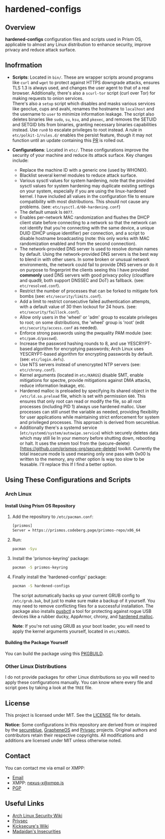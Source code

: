 # hardened-configs

## Overview

**hardened-configs** configuration files and scripts used in Prism OS, applicable to almost any Linux distribution to enhance security, improve privacy and reduce attack surface.

## Inofrmation

- **Scripts**: Located in `bin/`. These are wrapper scripts around programs like `curl` and `wget` to protect against HTTPS downgrade attacks, ensures TLS 1.3 is always used, and changes the user agent to that of a real browser. Additionally, there's also a `scurl-tor` script (curl over Tor) for making requests to onion services.  
  There's also a `setup` script which disables and masks various services like geoclue, cups and avahi, renames the hostname to `localhost` and the username to `user` to minimize information leakage. The script also deletes binaries like `sudo`, `su`, `ksu`, and `pkexec`, and removes the SETUID and SETGID bits from binaries, granting necessary binaries capabilities instead. Use `run0` to escalate privileges to root instead. A rule in `etc/polkit-1/rules.d/` enables the persist feature, though it may not function until an update containing this [PR](https://github.com/polkit-org/polkit/pull/533) is rolled out.

- **Configurations**: Located in `etc/`. These configurations improve the security of your machine and reduce its attack surface. Key changes include:
  - Replace the machine ID with a generic one (used by WHONIX).
  - Blacklist several kernel modules to reduce attack surface.
  - Various sysctl values for system hardening, note that the provided sysctl values for system hardening may duplicate existing settings on your system, especially if you are using the linux-hardened kernel. I have included all values in the configuration file to ensure compatibility with most distributions. This should not cause any problems. (see: `etc/sysctl.d/60-hardening.conf`)
  - The default umask Is `0077`.
  - Enables per-network MAC randomization and flushes the DHCP client state before connecting to a network so that the network can not identify that you're connecting with the same device, a unique DUID (DHCP unique identifier) per connection, and a script to disable hostname broadcasting (note: this only works with MAC randomization enabled and from the second connection).
  - The network-provided DNS server Is used to resolve domain names by default. Using the network-provided DNS servers is the best way to blend in with other users. In some broken or unusual network environments, the network could fail to provide DNS servers or do it on purpose to fingerprint the clients seeing this I have provided **commonly** used DNS servers with good privacy policy (cloudflare and quad9, both support DNSSEC and DoT) as fallback. (see: `etc/resolved.conf`).
  - Restrict the number of processes that can be forked to mitigate fork bombs (see: `etc/security/limits.conf`).
  - Add a limit to restrict consecutive failed authentication attempts, with a default value of 30 then lockout for 24 hours. (see: `etc/security/faillock.conf`).
  - Allow only users in the 'wheel' or 'adm' group to escalate privileges to root; on some distributions, the 'wheel' group is 'root' (edit `etc/security/access.conf` as needed).
  - Enforce strong passwords using the pwquality PAM module (see: `etc/pam.d/passwd`).
  - Increase the password hashing rounds to 8, and use YESCRYPT-based algorithm for encryptying passwords; Arch Linux uses YESCRYPT-based algorithm for encrypting passwords by default. (see: `etc/login.defs`).
  - Use NTS servers instead of unencrypted NTP servers (see: `etc/chrony.conf`).
  - Kernel arguments (located in `etc/KARGS`) disable SMT, enable mitigations for spectre, provide mitigations against DMA attacks, reduce information leakage, etc.
  - Hardened malloc is preloaded by specifying its shared object in the `/etc/ld.so.preload` file, which is set with permission `600`. This ensures that only root can read or modify the file, so all root processes (including PID 1) always use hardened malloc. User processes can still unset the variable as needed, providing flexibility for user applications while maintaining strict enforcement for system and privileged processes. This approach is derived from secureblue.
  - Additionally there's a systemd service (`etc/systemd/system/autowipe.service`) which securely deletes data which may still lie In your memory before shutting down, rebooting or halt. It uses the smem tool from the (secure-delete)[https://github.com/prismos-org/secure-delete] toolkit. Currently the total insecure mode Is used meaning only one pass with 0x00 Is written to the memory, any other option Is way too slow to be feasable. I'll replace this If I find a better option.

## Using These Configurations and Scripts

### Arch Linux

#### Install Using Prism OS Repository

1. Add the repository to `/etc/pacman.conf`:
    ```sh
    [prismos]
    Server = https://prismos.codeberg.page/prismos-repo/x86_64
    ```
2. Run:
    ```sh
    pacman -Syu
    ```
3. Install the 'prismos-keyring' package:
    ```sh
    pacman -S prismos-keyring
    ```
4. Finally install the 'hardened-configs' package:
    ```sh
    pacman -S hardened-configs
    ```
    The script automatically backs up your current GRUB config to `/etc/grub.bak`, but just to make sure make a backup of it yourself. You may need to remove conflicting files for a successful installation. The package also installs [pusbctl](https://github.com/prismos-org/pusbctl) a tool for protecting against rogue USB devices like a rubber ducky, AppArmor, chrony, and [hardened malloc](https://github.com/GrapheneOS/hardened_malloc).

    **Note**: If you're not using GRUB as your boot loader, you will need to apply the kernel arguments yourself, located in `etc/KARGS`.

#### Building the Package Yourself

You can build the package using this [PKGBUILD](https://github.com/prismos-org/PKGBUILDS/tree/master/hardened-configs).

### Other Linux Distributions

I do not provide packages for other Linux distributions so you will need to apply these configurations manually. You can know where every file and script goes by taking a look at the `TREE` file.

## License

This project is licensed under MIT.
See the [LICENSE](./LICENSE) file for details.

**Notice:**
Some configurations in this repository are derived from or inspired by the [secureblue](https://github.com/secureblue/secureblue), [GrapheneOS](https://github.com/GrapheneOS) and [Privsec](https://privsec.dev) projects.
Original authors and contributors retain their respective copyrights.
All modifications and additions are licensed under MIT unless otherwise noted.

## Contact

You can contact me via email or XMPP:
- [Email](mailto:nexus-x@tuta.io)
- XMPP: nexus-x@xmpp.is
- [PGP](https://nrz-21.github.io/key.txt)

## Useful Links

- [Arch Linux Security Wiki](https://wiki.archlinux.org/title/Security)
- [Privsec](https://privsec.dev/posts/linux/)
- [Kicksecure's Wiki](https://www.kicksecure.com/wiki/About)
- [Madaidan's Insecurities](https://madaidans-insecurities.github.io/)
